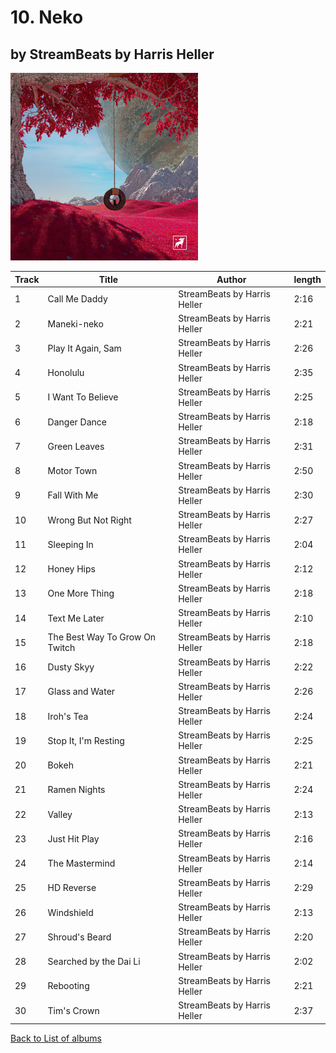# 10. Neko

## by StreamBeats by Harris Heller

<img src="artwork.png" width="300" />

| Track | Title                          | Author                       | length |
| ----- | ------------------------------ | ---------------------------- | ------ |
| 1     | Call Me Daddy                  | StreamBeats by Harris Heller | 2:16   |
| 2     | Maneki-neko                    | StreamBeats by Harris Heller | 2:21   |
| 3     | Play It Again, Sam             | StreamBeats by Harris Heller | 2:26   |
| 4     | Honolulu                       | StreamBeats by Harris Heller | 2:35   |
| 5     | I Want To Believe              | StreamBeats by Harris Heller | 2:25   |
| 6     | Danger Dance                   | StreamBeats by Harris Heller | 2:18   |
| 7     | Green Leaves                   | StreamBeats by Harris Heller | 2:31   |
| 8     | Motor Town                     | StreamBeats by Harris Heller | 2:50   |
| 9     | Fall With Me                   | StreamBeats by Harris Heller | 2:30   |
| 10    | Wrong But Not Right            | StreamBeats by Harris Heller | 2:27   |
| 11    | Sleeping In                    | StreamBeats by Harris Heller | 2:04   |
| 12    | Honey Hips                     | StreamBeats by Harris Heller | 2:12   |
| 13    | One More Thing                 | StreamBeats by Harris Heller | 2:18   |
| 14    | Text Me Later                  | StreamBeats by Harris Heller | 2:10   |
| 15    | The Best Way To Grow On Twitch | StreamBeats by Harris Heller | 2:18   |
| 16    | Dusty Skyy                     | StreamBeats by Harris Heller | 2:22   |
| 17    | Glass and Water                | StreamBeats by Harris Heller | 2:26   |
| 18    | Iroh's Tea                     | StreamBeats by Harris Heller | 2:24   |
| 19    | Stop It, I'm Resting           | StreamBeats by Harris Heller | 2:25   |
| 20    | Bokeh                          | StreamBeats by Harris Heller | 2:21   |
| 21    | Ramen Nights                   | StreamBeats by Harris Heller | 2:24   |
| 22    | Valley                         | StreamBeats by Harris Heller | 2:13   |
| 23    | Just Hit Play                  | StreamBeats by Harris Heller | 2:16   |
| 24    | The Mastermind                 | StreamBeats by Harris Heller | 2:14   |
| 25    | HD Reverse                     | StreamBeats by Harris Heller | 2:29   |
| 26    | Windshield                     | StreamBeats by Harris Heller | 2:13   |
| 27    | Shroud's Beard                 | StreamBeats by Harris Heller | 2:20   |
| 28    | Searched by the Dai Li         | StreamBeats by Harris Heller | 2:02   |
| 29    | Rebooting                      | StreamBeats by Harris Heller | 2:21   |
| 30    | Tim's Crown                    | StreamBeats by Harris Heller | 2:37   |

[Back to List of albums](../readme.md)
